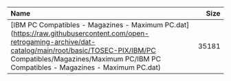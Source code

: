 |Name|Size|
|:---|---:|
|[IBM PC Compatibles - Magazines - Maximum PC.dat](https://raw.githubusercontent.com/open-retrogaming-archive/dat-catalog/main/root/basic/TOSEC-PIX/IBM/PC Compatibles/Magazines/Maximum PC/IBM PC Compatibles - Magazines - Maximum PC.dat)|35181|
